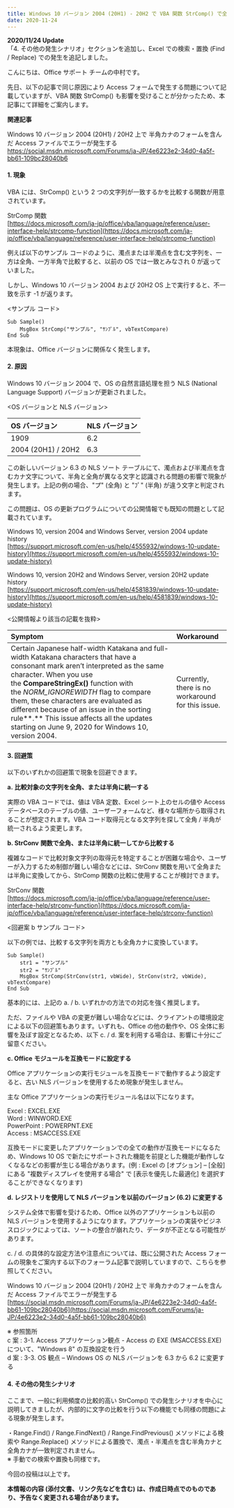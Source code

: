 ```yaml
---
title: Windows 10 バージョン 2004 (20H1) - 20H2 で VBA 関数 StrComp() で全角カナと半角カナが一致判定されない
date: 2020-11-24
---
```


**2020/11/24 Update**  
「4. その他の発生シナリオ」セクションを追加し、Excel での検索・置換 (Find / Replace) での発生を追記しました。  

  
  

こんにちは、Office サポート チームの中村です。

先日、以下の記事で同じ原因により Access フォームで発生する問題について記載していますが、VBA 関数 StrComp() も影響を受けることが分かったため、本記事にて詳細をご案内します。  
  
**関連記事**

Windows 10 バージョン 2004 (20H1) / 20H2 上で 半角カナのフォームを含んだ Access ファイルでエラーが発生する  
[https://social.msdn.microsoft.com/Forums/ja-JP/4e6223e2-34d0-4a5f-bb61-109bc28040b6  
](https://social.msdn.microsoft.com/Forums/ja-JP/4e6223e2-34d0-4a5f-bb61-109bc28040b6)  

#### **1\. 現象**

VBA には、StrComp() という 2 つの文字列が一致するかを比較する関数が用意されています。

StrComp 関数  
[https://docs.microsoft.com/ja-jp/office/vba/language/reference/user-interface-help/strcomp-function](https://docs.microsoft.com/ja-jp/office/vba/language/reference/user-interface-help/strcomp-function)  

例えば以下のサンプル コードのように、濁点または半濁点を含む文字列を、一方は全角、一方半角で比較すると、以前の OS では一致とみなされ 0 が返っていました。

しかし、Windows 10 バージョン 2004 および 20H2 OS 上で実行すると、不一致を示す -1 が返ります。  

<サンプル コード\>

    Sub Sample()
        MsgBox StrComp("サンプル", "ｻﾝﾌﾟﾙ", vbTextCompare)
    End Sub

  
本現象は、Office バージョンに関係なく発生します。  
  

#### **2\. 原因**

Windows 10 バージョン 2004 で、OS の自然言語処理を担う NLS (National Language Support) バージョンが更新されました。

<OS バージョンと NLS バージョン\>  

|OS バージョン|NLS バージョン|
|:---|:---|
|1909|6.2|
|2004 (20H1) / 20H2|6.3|


  
この新しいバージョン 6.3 の NLS ソート テーブルにて、濁点および半濁点を含むカナ文字について、半角と全角が異なる文字と認識される問題の影響で現象が発生します。上記の例の場合、"プ" (全角) と "ﾌﾟ" (半角) が違う文字と判定されます。

この問題は、OS の更新プログラムについての公開情報でも既知の問題として記載されています。

Windows 10, version 2004 and Windows Server, version 2004 update history  
[https://support.microsoft.com/en-us/help/4555932/windows-10-update-history](https://support.microsoft.com/en-us/help/4555932/windows-10-update-history)

Windows 10, version 20H2 and Windows Server, version 20H2 update history  
[https://support.microsoft.com/en-us/help/4581839/windows-10-update-history](https://support.microsoft.com/en-us/help/4581839/windows-10-update-history)

<公開情報より該当の記載を抜粋\>

|**Symptom**|**Workaround**|
|:---|:---|
|Certain Japanese half-width Katakana and full-width Katakana characters that have a consonant mark aren’t interpreted as the same character. When you use the **CompareStringEx()** function with the _NORM\_IGNOREWIDTH_ flag to compare them, these characters are evaluated as different because of an issue in the sorting rule**.** This issue affects all the updates starting on June 9, 2020 for Windows 10, version 2004.|Currently, there is no workaround for this issue.|

  

#### **3\. 回避策**

以下のいずれかの回避策で現象を回避できます。  
  

**a.** **比較対象の文字列を全角、または半角に統一する**

実際の VBA コードでは、値は VBA 定数、Excel シート上のセルの値や Access データベースのテーブルの値、ユーザーフォームなど、様々な場所から取得されることが想定されます。VBA コード取得元となる文字列を探して全角 / 半角が統一されるよう変更します。  
  

**b. StrConv** **関数で全角、または半角に統一してから比較する**

複雑なコードで比較対象文字列の取得元を特定することが困難な場合や、ユーザーが入力するため制御が難しい場合などには、StrConv 関数を用いて全角または半角に変換してから、StrComp 関数の比較に使用することが検討できます。

StrConv 関数  
[https://docs.microsoft.com/ja-jp/office/vba/language/reference/user-interface-help/strconv-function](https://docs.microsoft.com/ja-jp/office/vba/language/reference/user-interface-help/strconv-function)

  
<回避案 b サンプル コード\>

以下の例では、比較する文字列を両方とも全角カナに変換しています。

    Sub Sample()
        str1 = "サンプル"
        str2 = "ｻﾝﾌﾟﾙ"
        MsgBox StrComp(StrConv(str1, vbWide), StrConv(str2, vbWide), vbTextCompare)
    End Sub
    

  
  
  
基本的には、上記の a. / b. いずれかの方法での対応を強く推奨します。

ただ、ファイルや VBA の変更が難しい場合などには、クライアントの環境設定による以下の回避策もあります。いずれも、Office の他の動作や、OS 全体に影響を及ぼす設定となるため、以下 c. / d. 案を利用する場合は、影響に十分にご留意ください。  
  

**c. Office** **モジュールを互換モードに設定する**

Office アプリケーションの実行モジュールを互換モードで動作するよう設定すると、古い NLS バージョンを使用するため現象が発生しません。

主な Office アプリケーションの実行モジュール名は以下になります。

Excel : EXCEL.EXE  
Word : WINWORD.EXE  
PowerPoint : POWERPNT.EXE  
Access : MSACCESS.EXE

互換モードに変更したアプリケーションでの全ての動作が互換モードになるため、Windows 10 OS で新たにサポートされた機能を前提とした機能が動作しなくなるなどの影響が生じる場合があります。(例 : Excel の \[オプション\] – \[全般\] にある "複数ディスプレイを使用する場合" で \[表示を優先した最適化\] を選択することができなくなります)  
  

**d. レジストリを使用して NLS バージョンを以前のバージョン (6.2) に変更する**

システム全体で影響を受けるため、Office 以外のアプリケーションも以前の NLS バージョンを使用するようになります。アプリケーションの実装やビジネスロジックによっては、ソートの整合が崩れたり、データが不正となる可能性があります。

c. / d. の具体的な設定方法や注意点については、既に公開された Access フォームの現象をご案内する以下のフォーラム記事で説明していますので、こちらを参照してください。

Windows 10 バージョン 2004 (20H1) / 20H2 上で 半角カナのフォームを含んだ Access ファイルでエラーが発生する  
[https://social.msdn.microsoft.com/Forums/ja-JP/4e6223e2-34d0-4a5f-bb61-109bc28040b6](https://social.msdn.microsoft.com/Forums/ja-JP/4e6223e2-34d0-4a5f-bb61-109bc28040b6)

※ 参照箇所  
c 案 : 3-1. Access アプリケーション観点 - Access の EXE (MSACCESS.EXE) について、"Windows 8" の互換設定を行う  
d 案 : 3-3. OS 観点 – Windows OS の NLS バージョンを 6.3 から 6.2 に変更する  
  
  

#### **4\. その他の発生シナリオ**

  
ここまで、一般に利用頻度の比較的高い StrComp() での発生シナリオを中心に説明してきましたが、内部的に文字の比較を行う以下の機能でも同様の問題による現象が発生します。  
  
・Range.Find() / Range.FindNext() / Range.FindPrevious() メソッドによる検索や Range.Replace() メソッドによる置換で、濁点・半濁点を含む半角カナと全角カナが一致判定されません。  
※ 手動での検索や置換も同様です。

今回の投稿は以上です。  

**本情報の内容 (添付文書、リンク先などを含む) は、作成日時点でのものであり、予告なく変更される場合があります。**
